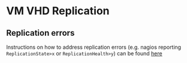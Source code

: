 # VM VHD Replication
## Replication errors
Instructions on how to address replication errors (e.g. nagios reporting `ReplicationState>x` or `ReplicationHealth>y`) can be found [here](https://github.com/ISISComputingGroup/ControlsWork/issues/804)